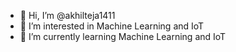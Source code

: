 - 👋 Hi, I’m @akhilteja1411
- 👀 I’m interested in Machine Learning and IoT
- 🌱 I’m currently learning Machine Learning and IoT

<!---
akhilteja1411/akhilteja1411 is a ✨ special ✨ repository because its `README.md` (this file) appears on your GitHub profile.
You can click the Preview link to take a look at your changes.
--->
